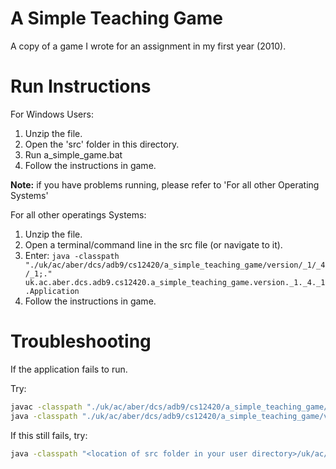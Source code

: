 A Simple Teaching Game
==========================

A copy of a game I wrote for an assignment in my first year (2010).


Run Instructions
================

For Windows Users:

1. Unzip the file.
2. Open the 'src' folder in this directory.
3. Run a_simple_game.bat
4. Follow the instructions in game.

**Note:** if you have problems running, please refer to 'For all other Operating Systems'


For all other operatings Systems:

1. Unzip the file.
2. Open a terminal/command line in the src file (or navigate to it).
3. Enter: `java -classpath "./uk/ac/aber/dcs/adb9/cs12420/a_simple_teaching_game/version/_1/_4/_1;." uk.ac.aber.dcs.adb9.cs12420.a_simple_teaching_game.version._1._4._1.Application`
4. Follow the instructions in game.


Troubleshooting
===============

If the application fails to run.

Try:

```sh
javac -classpath "./uk/ac/aber/dcs/adb9/cs12420/a_simple_teaching_game/version/_1/_4/_1;." *.java`
java -classpath "./uk/ac/aber/dcs/adb9/cs12420/a_simple_teaching_game/version/_1/_4/_1;." uk.ac.aber.dcs.adb9.cs12420.a_simple_teaching_game.version._1._4._1.Application
```


If this still fails, try:

```sh
java -classpath "<location of src folder in your user directory>/uk/ac/aber/dcs/adb9/cs12420/a_simple_teaching_game/version/_1/_4/_1;." uk.ac.aber.dcs.adb9.cs12420.a_simple_teaching_game.version._1._4._1.Application
```
